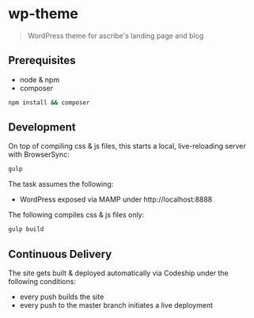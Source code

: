 # wp-theme

> WordPress theme for ascribe's landing page and blog

## Prerequisites

- node & npm
- composer

```bash
npm install && composer
```

## Development

On top of compiling css & js files, this starts a local, live-reloading server with BrowserSync:

```bash
gulp
```

The task assumes the following:

- WordPress exposed via MAMP under http://localhost:8888

The following compiles css & js files only:

```bash
gulp build
```

## Continuous Delivery

The site gets built & deployed automatically via Codeship under the following conditions:

- every push builds the site
- every push to the master branch initiates a live deployment
